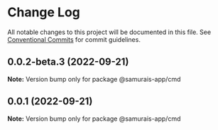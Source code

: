 # Change Log

All notable changes to this project will be documented in this file.
See [Conventional Commits](https://conventionalcommits.org) for commit guidelines.

## 0.0.2-beta.3 (2022-09-21)

**Note:** Version bump only for package @samurais-app/cmd





## 0.0.1 (2022-09-21)

**Note:** Version bump only for package @samurais-app/cmd
